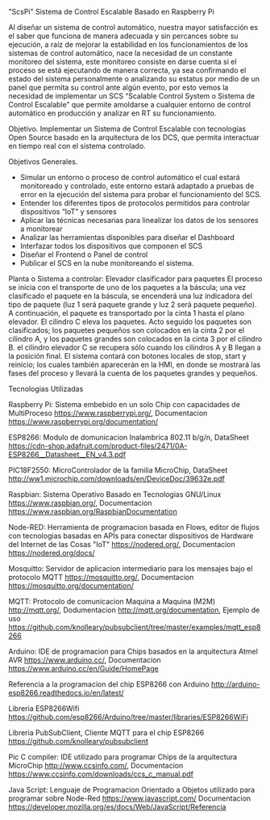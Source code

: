 "ScsPi" Sistema de Control Escalable Basado en Raspberry Pi


Al diseñar un sistema de control automático, nuestra mayor satisfacción es el saber que funciona de manera adecuada y sin percances sobre su ejecución, a raíz de mejorar la estabilidad en los funcionamientos de los sistemas de control automático, nace la necesidad de un constante monitoreo del sistema, este monitoreo consiste en darse cuenta si el proceso se está ejecutando de manera correcta, ya sea confirmando el estado del sistema personalmente o analizando su estatus por medio de un panel que permita su control ante algún evento, por esto vemos la necesidad de implementar un SCS “Scalable Control System o Sistema de Control Escalable” que permite amoldarse a cualquier entorno de control automático en producción y analizar en RT su funcionamiento. 

Objetivo.
Implementar un Sistema de Control Escalable con tecnologías Open Source basado en la arquitectura de los DCS, que permita interactuar en tiempo real con el sistema controlado.

Objetivos Generales. 
* Simular un entorno o proceso de control automático el cual estará monitoreado y controlado, este entorno estará adaptado a pruebas de error en la ejecución del sistema para probar el funcionamiento del SCS. 
* Entender los diferentes tipos de protocolos permitidos para controlar dispositivos “IoT” y sensores
* Aplicar las técnicas necesarias para linealizar los datos de los sensores a monitorear
* Analizar las herramientas disponibles para diseñar el Dashboard
* Interfazar todos los dispositivos que componen el SCS
* Diseñar el Frontend o Panel de control
* Publicar el SCS en la nube monitoreando el sistema. 

Planta o Sistema a controlar:
Elevador clasificador para paquetes
El proceso se inicia con el transporte de uno de los paquetes a la báscula; una vez clasificado el paquete en la báscula, se encenderá una luz indicadora del tipo de paquete (luz 1 será paquete grande y luz 2 será paquete pequeño). A continuación, el paquete es transportado por la cinta 1 hasta el plano elevador. El cilindro C eleva los paquetes. Acto seguido los paquetes son clasificados; los paquetes pequeños son colocados en la cinta 2 por el cilindro A, y los paquetes grandes son colocados en la cinta 3 por el cilindro B. el cilindro elevador C se recupera sólo cuando los cilindros A y B llegan a la posición final. El sistema contará con botones locales de stop, start y reinicio; los cuales también aparecerán en la HMI, en donde se mostrará las fases del proceso y llevará la cuenta de los paquetes grandes y pequeños.



Tecnologias Utilizadas 

Raspberry Pi: 
Sistema embebido en un solo Chip con capacidades de MultiProceso https://www.raspberrypi.org/, Documentacion https://www.raspberrypi.org/documentation/

ESP8266: 
Modulo de domunicacion Inalambrica 802.11 b/g/n, DataSheet https://cdn-shop.adafruit.com/product-files/2471/0A-ESP8266__Datasheet__EN_v4.3.pdf

PIC18F2550:
MicroControlador de la familia MicroChip, DataSheet http://ww1.microchip.com/downloads/en/DeviceDoc/39632e.pdf


Raspbian: 
Sistema Operativo Basado en Tecnologias GNU/Linux https://www.raspbian.org/, Documentacion https://www.raspbian.org/RaspbianDocumentation


Node-RED: 
Herramienta de programacion basada en Flows, editor de flujos con tecnologias basadas en APIs para conectar dispositivos de Hardware del Internet de las Cosas "IoT" https://nodered.org/, Documentacion https://nodered.org/docs/

Mosquitto:
Servidor de aplicacion intermediario para los mensajes bajo el protocolo MQTT https://mosquitto.org/, Documentacion https://mosquitto.org/documentation/

MQTT:
Protocolo de comunicacion Maquina a Maquina (M2M) http://mqtt.org/, Dodumentacion http://mqtt.org/documentation, Ejemplo de uso https://github.com/knolleary/pubsubclient/tree/master/examples/mqtt_esp8266

Arduino: IDE de programacion para Chips basados en la arquitectura Atmel AVR https://www.arduino.cc/, Documentacion https://www.arduino.cc/en/Guide/HomePage

Referencia a la programacion del chip ESP8266 con Arduino http://arduino-esp8266.readthedocs.io/en/latest/


Libreria ESP8266Wifi https://github.com/esp8266/Arduino/tree/master/libraries/ESP8266WiFi

Libreria  PubSubClient, Cliente MQTT para el chip ESP8266 https://github.com/knolleary/pubsubclient

Pic C compiler: IDE utilizado para programar Chips de la arquitectura MicroChip 
http://www.ccsinfo.com/, Documentacion https://www.ccsinfo.com/downloads/ccs_c_manual.pdf


Java Script: Lenguaje de Programacion Orientado a Objetos utilizado para programar sobre Node-Red https://www.javascript.com/ Documentacion https://developer.mozilla.org/es/docs/Web/JavaScript/Referencia




